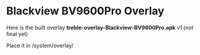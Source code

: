# Blackview BV9600Pro Overlay
Here is the built overlay **treble-overlay-Blackview-BV9600Pro.apk** v1 (not final yet)

Place it in /system/overlay/
